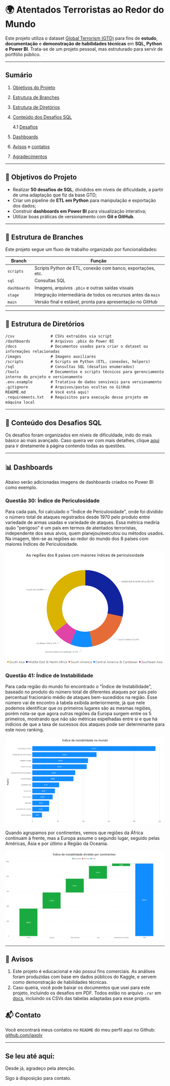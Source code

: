 # 🌍 Atentados Terroristas ao Redor do Mundo

Este projeto utiliza o dataset [Global Terrorism (GTD)](https://www.kaggle.com/datasets/START-UMD/gtd) para fins de **estudo**, **documentação** e **demonstração de habilidades técnicas** em **SQL, Python e Power BI**. Trata-se de um projeto pessoal, mas estruturado para servir de portfólio público.

---

## Sumário
1. [Objetivos do Projeto](#-objetivos-do-projeto)
2. [Estrutura de Branches](#-estrutura-de-branches)
3. [Estrutura de Diretórios](#-estrutura-de-diretórios)
4. [Conteúdo dos Desafios SQL](#-conteúdo-dos-desafios-sql)
   
    4.1 [Desafios](sql/DESAFIOS.md)
6. [Dashboards](#-dashboards)
7. [Avisos](#-avisos) e [contatos](#-contato)
8. [Agradecimentos](#se-leu-até-aqui)

---

## 🎯 Objetivos do Projeto

- Realizar **50 desafios de SQL**, divididos em níveis de dificuldade, a partir de uma adaptação que fiz da base GTD;
- Criar um pipeline de **ETL em Python** para manipulação e exportação dos dados;
- Construir **dashboards em Power BI** para visualização interativa;
- Utilizar boas práticas de versionamento com **Git e GitHub**.

---

## 🚀 Estrutura de Branches

Este projeto segue um fluxo de trabalho organizado por funcionalidades:

| Branch | Função |
|-|-|
| `scripts` | Scripts Python de ETL, conexão com banco, exportações, etc. |
| `sql` | Consultas SQL |
| `dashboards` | Imagens, arquivos `.pbix` e outras saídas visuais |
| `stage` | Integração intermediária de todos os recursos antes da `main` |
| `main` | Versão final e estável, pronta para apresentação no GitHub |

---

## 📁 Estrutura de Diretórios
```
/csv                # CSVs extraídos via script
/dashboards         # Arquivos .pbix do Power BI
/docs               # Documentos usados para criar o dataset ou informações relacionadas
/images             # Imagens auxiliares
/scripts            # Scripts em Python (ETL, conexões, helpers)
/sql                # Consultas SQL (desafios enumerados)
/tools              # Documentos e scripts técnicos para gerenciamento interno do projeto e versionamento
.env.example        # Tratativa de dados sensíveis para versionamento
.gitignore          # Arquivos/pastas ocultas no GitHub
README.md           # Você está aqui! 
.requirements.txt   # Requisitos para execução desse projeto em máquina local
```

---

## 🧠 Conteúdo dos Desafios SQL
Os desafios foram organizados em níveis de dificuldade, indo do mais básico ao mais avançado. Caso queira ver com mais detalhes, clique [aqui](sql/DESAFIOS.md) para ir diretamente à página contendo todas as questões.

---

## 📊 Dashboards
Abaixo serão adicionadas imagens de dashboards criados no Power BI como exemplo.

### Questão 30: Índice de Periculosidade
Para cada país, foi calculado o "Índice de Periculosidade", onde foi dividido o número total de ataques registrados desde 1970 pelo produto entre variedade de armas usadas e variedade de ataques. Essa métrica mediria quão "perigoso" é um país em termos de atentados terroristas, independente dos seus alvos, quem planejou/executou ou métodos usados. Na imagem, têm-se as regiões ao redor do mundo dos 8 países com maiores Índices de Periculosidade.

![Regiões dos 8 países com maiores índices de periculosidade](images/questao_30_grafico_de_donut.png)

### Questão 41: Índice de Instabilidade
Para cada região do mundo foi encontrado o "Índice de Instabilidade", baseado no produto do número total de diferentes ataques por país pelo percentual fracionário médio de ataques bem-sucedidos na região. Esse número vai de encontro à tabela exibida anteriormente, já que nele podemos identificar que os primeiros lugares são as mesmas regiões, porém nota-se que agora outras regiões da Europa surgem entre os 5 primeiros, mostrando que não são métricas espelhadas entre si e que há indícios de que a taxa de sucessos dos ataques pode ser determinante para este novo ranking.

![Índice de instabilidade por região em ordem decrescente](images/questao_41_grafico_de_barras.png)

Quando agrupamos por continentes, vemos que regiões da África continuam à frente, mas a Europa assume o segundo lugar, seguido pelas Américas, Ásia e por último a Região da Oceania.

![Continentes divididos por índice de instabilidade](images/questao_41_grafico_cascata.png)

---

## 📌 Avisos
1) Este projeto é educacional e não possui fins comerciais. As análises foram produzidas com base em dados públicos do Kaggle, e servem como demonstração de habilidades técnicas.
2) Caso queira, você pode baixar os documentos que usei para este projeto, incluindo os desafios em PDF. Todos estão no arquivo `.rar` em [docs](docs), incluindo os CSVs das tabelas adaptadas para esse projeto.

## 📬 Contato
Você encontrará meus contatos no `README` do meu perfil aqui no Github: [github.com/jaxolv](https://github.com/jaxolv)

---

## Se leu até aqui:
Desde já, agradeço pela atenção.

Sigo à disposição para contato.
